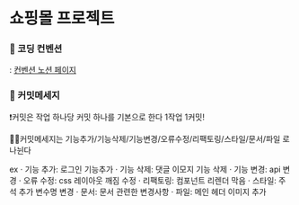 # 쇼핑몰 프로젝트

### 📝 코딩 컨벤션
: [컨벤션 노션 페이지](https://experienced-purchase-e1c.notion.site/e9f11e4bc6a942a08ccc1dd30947d92a?pvs=4)

### 📝 커밋메세지
❗커밋은 작업 하나당 커밋 하나를 기본으로 한다 1작업 1커밋!

🙏🏻커밋메세지는 기능추가/기능삭제/기능변경/오류수정/리팩토링/스타일/문서/파일 로 나뉜다

ex
· 기능 추가: 로그인 기능추가
· 기능 삭제: 댓글 이모지 기능 삭제
· 기능 변경: api 변경
· 오류 수정: css 레이아웃 깨짐 수정
· 리팩토링: 컴포넌트 리렌더 막음
· 스타일: 주석 추가 변수명 변경
· 문서: 문서 관련한 변경사항
· 파일: 메인 헤더 이미지 추가